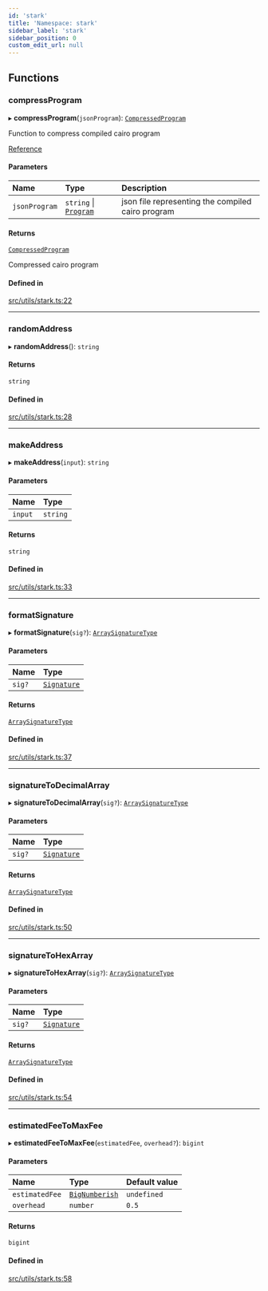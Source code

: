 ```yaml
---
id: 'stark'
title: 'Namespace: stark'
sidebar_label: 'stark'
sidebar_position: 0
custom_edit_url: null
---
```


## Functions

### compressProgram

▸ **compressProgram**(`jsonProgram`): [`CompressedProgram`](../modules.md#compressedprogram)

Function to compress compiled cairo program

[Reference](https://github.com/starkware-libs/cairo-lang/blob/master/src/starkware/starknet/services/api/gateway/transaction.py#L54-L58)

#### Parameters

| Name          | Type                                              | Description                                       |
| :------------ | :------------------------------------------------ | :------------------------------------------------ |
| `jsonProgram` | `string` \| [`Program`](../interfaces/Program.md) | json file representing the compiled cairo program |

#### Returns

[`CompressedProgram`](../modules.md#compressedprogram)

Compressed cairo program

#### Defined in

[src/utils/stark.ts:22](https://github.com/notV4l/starknet.js/blob/47ca727/src/utils/stark.ts#L22)

---

### randomAddress

▸ **randomAddress**(): `string`

#### Returns

`string`

#### Defined in

[src/utils/stark.ts:28](https://github.com/notV4l/starknet.js/blob/47ca727/src/utils/stark.ts#L28)

---

### makeAddress

▸ **makeAddress**(`input`): `string`

#### Parameters

| Name    | Type     |
| :------ | :------- |
| `input` | `string` |

#### Returns

`string`

#### Defined in

[src/utils/stark.ts:33](https://github.com/notV4l/starknet.js/blob/47ca727/src/utils/stark.ts#L33)

---

### formatSignature

▸ **formatSignature**(`sig?`): [`ArraySignatureType`](../modules.md#arraysignaturetype)

#### Parameters

| Name   | Type                                   |
| :----- | :------------------------------------- |
| `sig?` | [`Signature`](../modules.md#signature) |

#### Returns

[`ArraySignatureType`](../modules.md#arraysignaturetype)

#### Defined in

[src/utils/stark.ts:37](https://github.com/notV4l/starknet.js/blob/47ca727/src/utils/stark.ts#L37)

---

### signatureToDecimalArray

▸ **signatureToDecimalArray**(`sig?`): [`ArraySignatureType`](../modules.md#arraysignaturetype)

#### Parameters

| Name   | Type                                   |
| :----- | :------------------------------------- |
| `sig?` | [`Signature`](../modules.md#signature) |

#### Returns

[`ArraySignatureType`](../modules.md#arraysignaturetype)

#### Defined in

[src/utils/stark.ts:50](https://github.com/notV4l/starknet.js/blob/47ca727/src/utils/stark.ts#L50)

---

### signatureToHexArray

▸ **signatureToHexArray**(`sig?`): [`ArraySignatureType`](../modules.md#arraysignaturetype)

#### Parameters

| Name   | Type                                   |
| :----- | :------------------------------------- |
| `sig?` | [`Signature`](../modules.md#signature) |

#### Returns

[`ArraySignatureType`](../modules.md#arraysignaturetype)

#### Defined in

[src/utils/stark.ts:54](https://github.com/notV4l/starknet.js/blob/47ca727/src/utils/stark.ts#L54)

---

### estimatedFeeToMaxFee

▸ **estimatedFeeToMaxFee**(`estimatedFee`, `overhead?`): `bigint`

#### Parameters

| Name           | Type                                  | Default value |
| :------------- | :------------------------------------ | :------------ |
| `estimatedFee` | [`BigNumberish`](num.md#bignumberish) | `undefined`   |
| `overhead`     | `number`                              | `0.5`         |

#### Returns

`bigint`

#### Defined in

[src/utils/stark.ts:58](https://github.com/notV4l/starknet.js/blob/47ca727/src/utils/stark.ts#L58)
